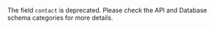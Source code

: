 The field `contact` is deprecated. Please check the API and Database schema
categories for more details.